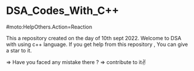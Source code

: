 # DSA_Codes_With_C++

#moto:HelpOthers.Action=Reaction

This a repository created on the day of 10th sept 2022.
Welcome to DSA with using c++ language.
If you get help from this repository , You can give a star to it.

=> Have you faced any mistake there ?
=> contribute to it✌️
